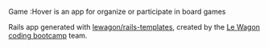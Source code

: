 Game :Hover is an app for organize or participate in board games


Rails app generated with [lewagon/rails-templates](https://github.com/lewagon/rails-templates), created by the [Le Wagon coding bootcamp](https://www.lewagon.com) team.

